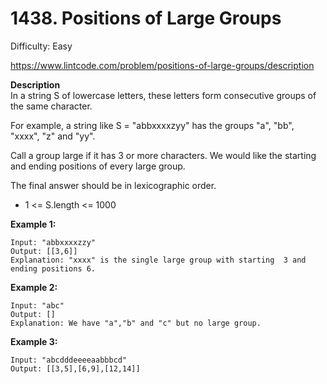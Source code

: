 # 1438. Positions of Large Groups

Difficulty: Easy

https://www.lintcode.com/problem/positions-of-large-groups/description

**Description**  
In a string S of lowercase letters, these letters form consecutive groups of the same character.

For example, a string like S = "abbxxxxzyy" has the groups "a", "bb", "xxxx", "z" and "yy".

Call a group large if it has 3 or more characters. We would like the starting and ending positions of every large group.

The final answer should be in lexicographic order.

* 1 <= S.length <= 1000

**Example 1:**
```
Input: "abbxxxxzzy"
Output: [[3,6]]
Explanation: "xxxx" is the single large group with starting  3 and ending positions 6.
```

**Example 2:**
```
Input: "abc"
Output: []
Explanation: We have "a","b" and "c" but no large group.
```

**Example 3:**
```
Input: "abcdddeeeeaabbbcd"
Output: [[3,5],[6,9],[12,14]]
```
